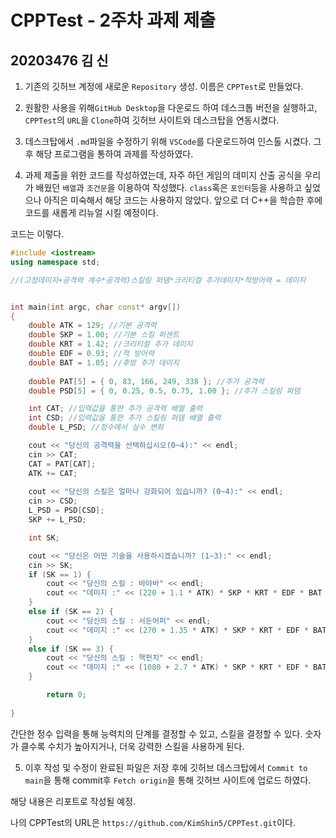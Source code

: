 # CPPTest - 2주차 과제 제출
## 20203476 김 신

1. 기존의 깃허브 계정에 새로운 ```Repository``` 생성. 이름은 ```CPPTest```로 만들었다.

2. 원활한 사용을 위해```GitHub Desktop```을 다운로드 하여 데스크톱 버전을 실행하고, ```CPPTest```의 ```URL```을 ```Clone```하여 깃허브 사이트와 데스크탑을 연동시켰다.

3. 데스크탑에서 ```.md```파일을 수정하기 위해 ```VSCode```를 다운로드하여 인스톨 시켰다. 그 후 해당 프로그램을 통하여 과제를 작성하였다.

4. 과제 제출을 위한 코드를 작성하였는데, 자주 하던 게임의 데미지 산출 공식을 우리가 배웠던 ```배열```과 ```조건문```을 이용하여 작성했다. ```class```혹은 ```포인터```등을 사용하고 싶었으나 아직은 미숙해서 해당 코드는 사용하지 않았다. 앞으로 더 C++을 학습한 후에 코드를 새롭게 리뉴얼 시킬 예정이다.

코드는 이렇다.

```c++
#include <iostream>
using namespace std;

//(고정데미지+공격력 계수*공격력)스킬링 퍼뎀*크리티컬 추가데미지*적방어력 = 데미지


int main(int argc, char const* argv[])
{
	double ATK = 129; //기본 공격력
	double SKP = 1.00; //기본 스킬 퍼센트
	double KRT = 1.42; //크리티컬 추가 데미지
	double EDF = 0.93; //적 방어력
	double BAT = 1.05; //후방 추가 데미지
	
	double PAT[5] = { 0, 83, 166, 249, 338 }; //추가 공격력
	double PSD[5] = { 0, 0.25, 0.5, 0.75, 1.00 }; //추가 스킬링 퍼뎀

	int CAT; //입력값을 통한 추가 공격력 배열 출력
	int CSD; //입력값을 통한 추가 스킬링 퍼뎀 배열 출력
	double L_PSD; //정수에서 실수 변화

	cout << "당신의 공격력을 선택하십시오(0~4):" << endl;
	cin >> CAT;
	CAT = PAT[CAT];
	ATK += CAT;
	
	cout << "당신의 스킬은 얼마나 강화되어 있습니까? (0~4):" << endl;
	cin >> CSD;
	L_PSD = PSD[CSD];
	SKP += L_PSD;

	int SK;

	cout << "당신은 어떤 기술을 사용하시겠습니까? (1~3):" << endl;
	cin >> SK;
	if (SK == 1) {
		cout << "당신의 스킬 : 바야바" << endl;
		cout << "데미지 :" << (220 + 1.1 * ATK) * SKP * KRT * EDF * BAT << endl;
	}
	else if (SK == 2) {
		cout << "당신의 스킬 : 서든어퍼" << endl;
		cout << "데미지 :" << (270 + 1.35 * ATK) * SKP * KRT * EDF * BAT << endl;
	}
	else if (SK == 3) {
		cout << "당신의 스킬 : 핵펀치" << endl;
		cout << "데미지 :" << (1080 + 2.7 * ATK) * SKP * KRT * EDF * BAT << endl;
	}

		return 0;
	
}
```

간단한 정수 입력을 통해 능력치의 단계를 결정할 수 있고, 스킬을 결정할 수 있다. 숫자가 클수록 수치가 높아지거나, 더욱 강력한 스킬을 사용하게 된다.

5. 이후 작성 및 수정이 완료된 파일은 저장 후에 깃허브 데스크탑에서 ```Commit to main```을 통해 commit후 ```Fetch origin```을 통해 깃허브 사이트에 업로드 하였다.

해당 내용은 리포트로 작성될 예정.

나의 CPPTest의 URL은 ```https://github.com/KimShin5/CPPTest.git```이다.